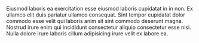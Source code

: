 

Eiusmod laboris ea exercitation esse eiusmod laboris cupidatat in in non. Ex ullamco elit duis pariatur ullamco consequat. Sint tempor cupidatat dolor commodo esse velit qui laboris anim sit sint commodo deserunt magna. Nostrud irure enim qui incididunt consectetur aliquip consectetur esse nisi. Nulla dolore irure laboris cillum adipisicing irure velit ex labore ea.